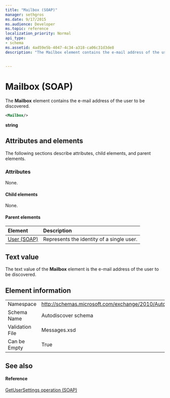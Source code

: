 ```yaml
---
title: "Mailbox (SOAP)"
manager: sethgros
ms.date: 9/17/2015
ms.audience: Developer
ms.topic: reference
localization_priority: Normal
api_type:
- schema
ms.assetid: 4ad59e5b-4047-4c34-a318-ca06c31d3de8
description: "The Mailbox element contains the e-mail address of the user to be discovered."
 
 
---
```


# Mailbox (SOAP)

The **Mailbox** element contains the e-mail address of the user to be discovered. 
  
```XML
<Mailbox/>
```

 **string**
## Attributes and elements

The following sections describe attributes, child elements, and parent elements.
  
### Attributes

None.
  
#### Child elements

None.
  
#### Parent elements

|**Element**|**Description**|
|:-----|:-----|
|[User (SOAP)](user-soap.md) <br/> |Represents the identity of a single user.  <br/> |
   
## Text value

The text value of the **Mailbox** element is the e-mail address of the user to be discovered. 
  
## Element information

|||
|:-----|:-----|
|Namespace  <br/> |http://schemas.microsoft.com/exchange/2010/Autodiscover  <br/> |
|Schema Name  <br/> |Autodiscover schema  <br/> |
|Validation File  <br/> |Messages.xsd  <br/> |
|Can be Empty  <br/> |True  <br/> |
   
## See also

#### Reference

[GetUserSettings operation (SOAP)](getusersettings-operation-soap.md)

